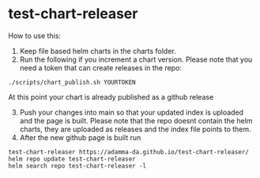 # test-chart-releaser
How to use this:

1. Keep file based helm charts in the charts folder.
2. Run the following if you increment a chart version. Please note that you need a token that can create releases in the repo:
```
./scripts/chart_publish.sh YOURTOKEN
```
At this point your chart is already published as a github release

3. Push your changes into main so that your updated index is uploaded and the page is built. Please note that the repo doesnt contain the helm charts, they are uploaded as releases and the index file points to them.
4. After the new github page is built run
 ```
 test-chart-releaser https://adamma-da.github.io/test-chart-releaser/
 helm repo update test-chart-releaser
 helm search repo test-chart-releaser -l
 ```